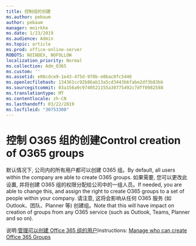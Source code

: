 ```yaml
---
title: 控制组的创建
ms.author: pebaum
author: pebaum
manager: mnirkhe
ms.date: 1/23/2019
ms.audience: Admin
ms.topic: article
ms.prod: office-online-server
ROBOTS: NOINDEX, NOFOLLOW
localization_priority: Normal
ms.collection: Adm_O365
ms.custom: ''
ms.assetid: e06cdce9-1e43-475d-970b-e0bac0fc5446
ms.openlocfilehash: 134361cc92b86ab13a5cd3443b6fabe2df3b83bb
ms.sourcegitcommit: 03a156a9c9740521155a30775492c7dff0982588
ms.translationtype: MT
ms.contentlocale: zh-CN
ms.lasthandoff: 03/22/2019
ms.locfileid: "30753308"
---
```

# <a name="control-creation-of-o365-groups"></a><span data-ttu-id="afbda-102">控制 O365 组的创建</span><span class="sxs-lookup"><span data-stu-id="afbda-102">Control creation of O365 groups</span></span>

<span data-ttu-id="afbda-103">默认情况下, 公司内的所有用户都可以创建 O365 组。</span><span class="sxs-lookup"><span data-stu-id="afbda-103">By default, all users within the company are able to create O365 groups.</span></span> <span data-ttu-id="afbda-104">如果需要, 您可以更改此设置, 并将创建 O365 组的权限分配给公司中的一组人员。</span><span class="sxs-lookup"><span data-stu-id="afbda-104">If needed, you are able to change this, and assign the right to create O365 groups to a set of people within your company.</span></span> <span data-ttu-id="afbda-105">请注意, 这将会影响从任何 O365 服务 (如 Outlook、团队、Planner 等) 创建组。</span><span class="sxs-lookup"><span data-stu-id="afbda-105">Note that this will have impact on creation of groups from any O365 service (such as Outlook, Teams, Planner and so on).</span></span>
  
<span data-ttu-id="afbda-106">说明:[管理可以创建 Office 365 组的用户](https://docs.microsoft.com/office365/admin/create-groups/manage-creation-of-groups)</span><span class="sxs-lookup"><span data-stu-id="afbda-106">Instructions: [Manage who can create Office 365 Groups](https://docs.microsoft.com/office365/admin/create-groups/manage-creation-of-groups)</span></span>
